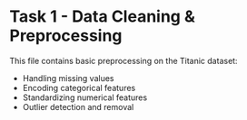 # Task 1 - Data Cleaning & Preprocessing

This file contains basic preprocessing on the Titanic dataset:
- Handling missing values
- Encoding categorical features
- Standardizing numerical features
- Outlier detection and removal

